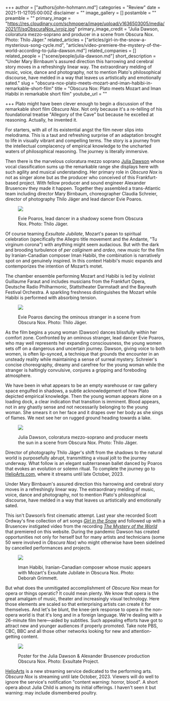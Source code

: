 +++
author = ["authors/john-hohmann.md"]
categories = "Review"
date = 2021-11-12T05:00:00Z
disclaimer = ""
image_gallery = []
postamble = ""
preamble = ""
primary_image = "https://res.cloudinary.com/schmopera/image/upload/v1636503005/media/2021/11/sqObscuraNox_ivrojz.jpg"
primary_image_credit = "Julia Dawson, coloratura mezzo-soprano and producer in a scene from Obscura Nox. Photo: Thilo Jäger."
related_articles = ["articles/girl-in-the-snow-a-mysterious-song-cycle.md", "articles/video-premiere-the-mystery-of-the-world-according-to-julia-dawson.md"]
related_companies = []
related_people = ["scene/people/julia-dawson.md"]
short_description = "Under Mary Birnbaum's assured direction this harrowing and cerebral story moves in a refreshingly linear way. The extraordinary melding of music, voice, dance and photography, not to mention Plato's philosophical discourse, have melded in a way that leaves us artistically and emotionally sated."
slug = "obscura-nox-plato-meets-mozart-and-iman-habibi-in-remarkable-short-film"
title = "Obscura Nox: Plato meets Mozart and Iman Habibi in remarkable short film"
youtube_url = ""

+++
Plato might have been clever enough to begin a discussion of the remarkable short film _Obscura Nox_. Not only because it's a re-telling of his foundational treatise "Allegory of the Cave" but because he excelled at reasoning. Actually, he invented it.

For starters, with all of its existential angst the film never slips into melodrama. This is a taut and refreshing surprise of an adaptation brought to life in visually vibrant and compelling terms. The story is a journey from the intellectual complacency of empirical knowledge to the uncharted waters of philosophical reasoning. The journey is literally immersive.

Then there is the marvelous coloratura mezzo soprano [Julia Dawson](/scene/people/julia-dawson/) whose vocal classification sums up the remarkable range she displays here with such agility and musical understanding. Her primary role in _Obscura Nox_ is not as singer alone but as the producer who conceived of this Frankfurt-based project. With fellow producer and sound engineer Alexander Brusencev they made it happen. Together they assembled a trans-Atlantic team including director Mary Birnbaum, choreographer Claudia Schreier, director of photography Thilo Jäger and lead dancer Evie Poaros.

<figure data-type="image">

![](https://res.cloudinary.com/schmopera/image/upload/v1636503063/media/2021/11/ObscuraNox_2_sflznh.jpg)

<figcaption>Evie Poaros, lead dancer in a shadowy scene from Obscura Nox. Photo: Thilo Jäger.</figcaption>  
</figure>

Of course teaming _Exsultate Jubilate_, Mozart's paean to spiritual celebration (specifically the Allegro title movement and the Andante, "Tu virginum corona") with anything might seem audacious. But with the dark and brooding turbulence of _per caliginem_ and _ardeo_, new music for the film by Iranian-Canadian composer Iman Habibi, the combination is narratively spot on and genuinely inspired. In this context Habibi's music expands and contemporizes the intention of Mozart’s motet.

The chamber ensemble performing Mozart and Habibi is led by violinist Guillaume Faraut and includes musicians from the Frankfurt Opera, Deutsche Radio Philharmonic, Stattstheater Darmstadt and the Bayreuth Festival Orchestra. A sparkling freshness distinguishes the Mozart while Habibi is performed with absorbing tension.

<figure data-type="image">

![](https://res.cloudinary.com/schmopera/image/upload/v1636503082/media/2021/11/ObscuraNox_3_cdfmmj.jpg)

<figcaption>Evie Poaros dancing the ominous stranger in a scene from Obscura Nox. Photo: Thilo Jäger.</figcaption>  
</figure>

As the film begins a young woman (Dawson) dances blissfully within her comfort zone. Confronted by an ominous stranger, lead dancer Evie Poaros, who may well represents her expanding consciousness, the young women sets off on a dangerous and uncertain journey. Dawson, giving voice to both women, is often lip-synced, a technique that grounds the encounter in an unsteady reality while maintaining a sense of surreal mystery. Schreier's concise choreography, dreamy and carefree for the young woman while the stranger is haltingly convulsive, conjures a gripping and foreboding atmosphere.

We have been in what appears to be an empty warehouse or raw gallery space engulfed in shadows, a subtle acknowledgement of how Plato depicted empirical knowledge. Then the young woman appears alone on a loading dock, a clear indication that transition is imminent. Blood appears, not in any ghastly sense and not necessarily belonging to the young woman. She smears it on her face and it drapes over her body as she sings of flames. We next see her on rugged ground heading towards a lake.

<figure data-type="image">

![](https://res.cloudinary.com/schmopera/image/upload/v1636503125/media/2021/11/ObscuraNox_4_mlbozw.jpg)

<figcaption>Julia Dawson, coloratura mezzo-soprano and producer meets the sun in a scene from Obscura Nox. Photo: Thilo Jäger.</figcaption>  
</figure>

Director of photography Thilo Jäger's shift from the shadows to the natural world is purposefully abrupt, transmitting a visual jolt to the journey underway. What follow is an elegant subterranean ballet danced by Poaros that evokes an evolution or solemn ritual. To complete the journey go to [HelioArts.com](https://helioarts.com/), where it streams until late October, 2023.

Under Mary Birnbaum's assured direction this harrowing and cerebral story moves in a refreshingly linear way. The extraordinary melding of music, voice, dance and photography, not to mention Plato's philosophical discourse, have melded in a way that leaves us artistically and emotionally sated.

This isn't Dawson’s first cinematic attempt. Last year she recorded Scott Ordway's fine collection of art songs [_Girl in the Snow_](/girl-in-the-snow-a-mysterious-song-cycle/) and followed up with a Brusencev instigated video from the recording [_The Mystery of the World_](/video-premiere-the-mystery-of-the-world-according-to-julia-dawson/) that premiered on this website. During the pandemic Dawson has created opportunities not only for herself but for many artists and technicians (some 50 were involved in _Obscura Nox_) who might otherwise have been sidelined by cancelled performances and projects.

<figure data-type="image">

![](https://res.cloudinary.com/schmopera/image/upload/v1636503153/media/2021/11/ObscuraNox_5_pulth7.jpg)

<figcaption>Iman Habibi, Iranian-Canadian composer whose music appears with Mozart's Exsultate Jubilate in Obscura Nox. Photo: Deborah Grimmett.</figcaption>  
</figure>

But what does the unmitigated accomplishment of _Obscura Nox_ mean for opera or things operatic? It could mean plenty. We know that opera is the great amalgam of music, theater and increasingly visual technology. Here those elements are scaled so that enterprising artists can create it for themselves. And let's be blunt, the knee-jerk response to opera in the non-opera world is that it's long and in a foreign language. We're dealing with a 26-minute film here—aided by subtitles. Such appealing efforts have got to attract new and younger audiences if properly promoted. Take note PBS, CBC, BBC and all those other networks looking for new and attention-getting content.

<figure data-type="image">

![](https://res.cloudinary.com/schmopera/image/upload/v1636503161/media/2021/11/ObscuraNox_Poster_mbchmb.jpg)

<figcaption>Poster for the Julia Dawson & Alexander Brusencev production Obscura Nox. Photo: Exsultate Project.</figcaption>  
</figure>

[HelioArts](https://helioarts.com/) is a new streaming service dedicated to the performing arts. _Obscura Nox_ is streaming until late October, 2023. Viewers will do well to ignore the service's notification "content warning: horror, blood". A short opera about Julia Child is among its initial offerings. I haven't seen it but warning: may include dismembered poultry.